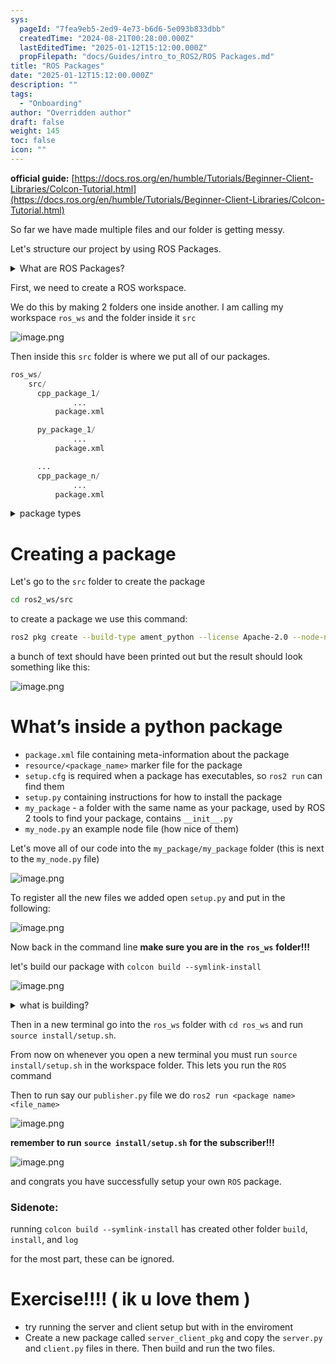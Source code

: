 ```yaml
---
sys:
  pageId: "7fea9eb5-2ed9-4e73-b6d6-5e093b833dbb"
  createdTime: "2024-08-21T00:28:00.000Z"
  lastEditedTime: "2025-01-12T15:12:00.000Z"
  propFilepath: "docs/Guides/intro_to_ROS2/ROS Packages.md"
title: "ROS Packages"
date: "2025-01-12T15:12:00.000Z"
description: ""
tags:
  - "Onboarding"
author: "Overridden author"
draft: false
weight: 145
toc: false
icon: ""
---
```


**official guide:** [https://docs.ros.org/en/humble/Tutorials/Beginner-Client-Libraries/Colcon-Tutorial.html](https://docs.ros.org/en/humble/Tutorials/Beginner-Client-Libraries/Colcon-Tutorial.html)

So far we have made multiple files and our folder is getting messy.

Let's structure our project by using ROS Packages.

<details>

<summary>What are ROS Packages?</summary>

ROS Packages are, as the name implies, packages of code that are highly sharable between ROS developers.

They consist of a folder, `package.xml` file, and source code

```python
      cpp_package_1/
		      ... imagine much code files here ..
          package.xml
```

</details>

First, we need to create a ROS workspace.

We do this by making 2 folders one inside another. I am calling my workspace `ros_ws` and the folder inside it `src`

![image.png](https://prod-files-secure.s3.us-west-2.amazonaws.com/d518164a-d88e-44d1-a4ee-3adb3bd8bce0/70706947-fd18-4537-a67b-e12946812d31/image.png?X-Amz-Algorithm=AWS4-HMAC-SHA256&X-Amz-Content-Sha256=UNSIGNED-PAYLOAD&X-Amz-Credential=ASIAZI2LB466Q2P7V2NA%2F20250225%2Fus-west-2%2Fs3%2Faws4_request&X-Amz-Date=20250225T050822Z&X-Amz-Expires=3600&X-Amz-Security-Token=IQoJb3JpZ2luX2VjEAUaCXVzLXdlc3QtMiJIMEYCIQDN5mES7muOeOoSl9Fl%2F9Zt7d73SsODyibfQTCQd%2FQoGgIhALLQFlMxTB5jjr8PaIRL5bMnS5mTkLQbBz5kKsNbsVz%2FKv8DCD4QABoMNjM3NDIzMTgzODA1IgzOT4U8m1cQGDLWkJcq3ANjaeLEZTwzAsuPbpNOqfMwo7OvS1BPH%2FPKVuYdVj6pOGWtHJV9YnLACcdfpx8wQCbxCMBTcPyRH3X4DCB8g3ncHKvpol4ZHcms5Qk%2Fkk5q2wd59PjgtfhIXNIq23rC9aTOyFS4JBHQOlea8XepnuBrAnx2i877AXBC5cHD97rJ7Hx7NTwZKpv3szoZrhP4D6zF%2BMz5nwOvxdjx3zKVFbl5kDCaL5vIxK%2BkkNttHurPQ1z9FcVLB9sD2VWm5ylzDVV7rMX%2BQc9%2F9bOOP0LJuxrUY7KhQPFfUzW9Rq8PmNoV2zjBum4QUOf6IutvuTKxsauXodrxOxH8xoxXhMDNw0YadGOYrAX5dPBdu%2FyXcgNvnaDy7UJJl9x%2FyZDLJXxEa5k73rYoBY%2BlAMaFOEuXc5PmnAxqdX5%2FxX9C0bDpkNN%2BRh9XXjyTqPx9tNTYGNaxMyKH6vLIfOkHrXtfeFUEGu61QQLdk0UPyltkqXl86%2FKrV8jIpHCAqdNpad1MgvkTrDcKBE6Y29zEu7xbyXqaZ%2BtkssZLX7CsXOTZbKbfsgcOAxbS3ERWyYBkwAiXlwjPJ%2Bm%2Bp%2Bn%2BWkbnI%2FFbWarlqP5xWbZYUHej9iy5Jfxp9GFrXsG0UvWHQ%2BU14p9tLjDFj%2FW9BjqkATkQVZUWem%2BNheOoUjEcvc74kgO5WPtyZlT0P4o7exF%2FCVKQWQuzpOQi4a2icYhSOJrFtY2WZCyNhC2aQHhWxaYSqG7gijmRPvtxxEGs1MKmhApehFyzLEOxflRTk8sb1CxENf6YYEkezW7aTANO0JrQA902%2B%2F1lgL1VthAPutH9MxVxXl0UCSHphJO4MQOZ8jq5aYW%2FW5Gi%2Bkde5lTa0eX8omPH&X-Amz-Signature=976732de10a78f585b9964b5b8c8753c093c9dfcf4aa00484f59b7ecd2c00f6d&X-Amz-SignedHeaders=host&x-id=GetObject)

Then inside this `src` folder is where we put all of our packages.

```python
ros_ws/
    src/
      cpp_package_1/
		      ...
          package.xml

      py_package_1/
		      ...
          package.xml

      ...
      cpp_package_n/
		      ...
          package.xml

```

<details>

<summary>package types</summary>

packages can be either `C++` or python.

the intern file structure is different for each but for this guide we will stick to creating python packages

</details>

# Creating a package

Let's go to the `src` folder to create the package

```bash
cd ros2_ws/src
```

to create a package we use this command:

```bash
ros2 pkg create --build-type ament_python --license Apache-2.0 --node-name my_node my_package
```

a bunch of text should have been printed out but the result should look something like this:

![image.png](https://prod-files-secure.s3.us-west-2.amazonaws.com/d518164a-d88e-44d1-a4ee-3adb3bd8bce0/e6cf1e3f-8512-4a3e-b131-079f800bf3e8/image.png?X-Amz-Algorithm=AWS4-HMAC-SHA256&X-Amz-Content-Sha256=UNSIGNED-PAYLOAD&X-Amz-Credential=ASIAZI2LB466Q2P7V2NA%2F20250225%2Fus-west-2%2Fs3%2Faws4_request&X-Amz-Date=20250225T050823Z&X-Amz-Expires=3600&X-Amz-Security-Token=IQoJb3JpZ2luX2VjEAUaCXVzLXdlc3QtMiJIMEYCIQDN5mES7muOeOoSl9Fl%2F9Zt7d73SsODyibfQTCQd%2FQoGgIhALLQFlMxTB5jjr8PaIRL5bMnS5mTkLQbBz5kKsNbsVz%2FKv8DCD4QABoMNjM3NDIzMTgzODA1IgzOT4U8m1cQGDLWkJcq3ANjaeLEZTwzAsuPbpNOqfMwo7OvS1BPH%2FPKVuYdVj6pOGWtHJV9YnLACcdfpx8wQCbxCMBTcPyRH3X4DCB8g3ncHKvpol4ZHcms5Qk%2Fkk5q2wd59PjgtfhIXNIq23rC9aTOyFS4JBHQOlea8XepnuBrAnx2i877AXBC5cHD97rJ7Hx7NTwZKpv3szoZrhP4D6zF%2BMz5nwOvxdjx3zKVFbl5kDCaL5vIxK%2BkkNttHurPQ1z9FcVLB9sD2VWm5ylzDVV7rMX%2BQc9%2F9bOOP0LJuxrUY7KhQPFfUzW9Rq8PmNoV2zjBum4QUOf6IutvuTKxsauXodrxOxH8xoxXhMDNw0YadGOYrAX5dPBdu%2FyXcgNvnaDy7UJJl9x%2FyZDLJXxEa5k73rYoBY%2BlAMaFOEuXc5PmnAxqdX5%2FxX9C0bDpkNN%2BRh9XXjyTqPx9tNTYGNaxMyKH6vLIfOkHrXtfeFUEGu61QQLdk0UPyltkqXl86%2FKrV8jIpHCAqdNpad1MgvkTrDcKBE6Y29zEu7xbyXqaZ%2BtkssZLX7CsXOTZbKbfsgcOAxbS3ERWyYBkwAiXlwjPJ%2Bm%2Bp%2Bn%2BWkbnI%2FFbWarlqP5xWbZYUHej9iy5Jfxp9GFrXsG0UvWHQ%2BU14p9tLjDFj%2FW9BjqkATkQVZUWem%2BNheOoUjEcvc74kgO5WPtyZlT0P4o7exF%2FCVKQWQuzpOQi4a2icYhSOJrFtY2WZCyNhC2aQHhWxaYSqG7gijmRPvtxxEGs1MKmhApehFyzLEOxflRTk8sb1CxENf6YYEkezW7aTANO0JrQA902%2B%2F1lgL1VthAPutH9MxVxXl0UCSHphJO4MQOZ8jq5aYW%2FW5Gi%2Bkde5lTa0eX8omPH&X-Amz-Signature=0d158d8b46e926a257b1815c4cd9dc8649724eab4744a415db235f98f6bf6b90&X-Amz-SignedHeaders=host&x-id=GetObject)

# What’s inside a python package

- `package.xml` file containing meta-information about the package
- `resource/<package_name>` marker file for the package
- `setup.cfg` is required when a package has executables, so `ros2 run` can find them
- `setup.py` containing instructions for how to install the package
- `my_package` - a folder with the same name as your package, used by ROS 2 tools to find your package, contains `__init__.py`
- `my_node.py` an example node file (how nice of them)

Let's move all of our code into the `my_package/my_package` folder (this is next to the `my_node.py` file)

![image.png](https://prod-files-secure.s3.us-west-2.amazonaws.com/d518164a-d88e-44d1-a4ee-3adb3bd8bce0/9ce58f11-0da9-4d3e-b86d-506a9685d378/image.png?X-Amz-Algorithm=AWS4-HMAC-SHA256&X-Amz-Content-Sha256=UNSIGNED-PAYLOAD&X-Amz-Credential=ASIAZI2LB466Q2P7V2NA%2F20250225%2Fus-west-2%2Fs3%2Faws4_request&X-Amz-Date=20250225T050823Z&X-Amz-Expires=3600&X-Amz-Security-Token=IQoJb3JpZ2luX2VjEAUaCXVzLXdlc3QtMiJIMEYCIQDN5mES7muOeOoSl9Fl%2F9Zt7d73SsODyibfQTCQd%2FQoGgIhALLQFlMxTB5jjr8PaIRL5bMnS5mTkLQbBz5kKsNbsVz%2FKv8DCD4QABoMNjM3NDIzMTgzODA1IgzOT4U8m1cQGDLWkJcq3ANjaeLEZTwzAsuPbpNOqfMwo7OvS1BPH%2FPKVuYdVj6pOGWtHJV9YnLACcdfpx8wQCbxCMBTcPyRH3X4DCB8g3ncHKvpol4ZHcms5Qk%2Fkk5q2wd59PjgtfhIXNIq23rC9aTOyFS4JBHQOlea8XepnuBrAnx2i877AXBC5cHD97rJ7Hx7NTwZKpv3szoZrhP4D6zF%2BMz5nwOvxdjx3zKVFbl5kDCaL5vIxK%2BkkNttHurPQ1z9FcVLB9sD2VWm5ylzDVV7rMX%2BQc9%2F9bOOP0LJuxrUY7KhQPFfUzW9Rq8PmNoV2zjBum4QUOf6IutvuTKxsauXodrxOxH8xoxXhMDNw0YadGOYrAX5dPBdu%2FyXcgNvnaDy7UJJl9x%2FyZDLJXxEa5k73rYoBY%2BlAMaFOEuXc5PmnAxqdX5%2FxX9C0bDpkNN%2BRh9XXjyTqPx9tNTYGNaxMyKH6vLIfOkHrXtfeFUEGu61QQLdk0UPyltkqXl86%2FKrV8jIpHCAqdNpad1MgvkTrDcKBE6Y29zEu7xbyXqaZ%2BtkssZLX7CsXOTZbKbfsgcOAxbS3ERWyYBkwAiXlwjPJ%2Bm%2Bp%2Bn%2BWkbnI%2FFbWarlqP5xWbZYUHej9iy5Jfxp9GFrXsG0UvWHQ%2BU14p9tLjDFj%2FW9BjqkATkQVZUWem%2BNheOoUjEcvc74kgO5WPtyZlT0P4o7exF%2FCVKQWQuzpOQi4a2icYhSOJrFtY2WZCyNhC2aQHhWxaYSqG7gijmRPvtxxEGs1MKmhApehFyzLEOxflRTk8sb1CxENf6YYEkezW7aTANO0JrQA902%2B%2F1lgL1VthAPutH9MxVxXl0UCSHphJO4MQOZ8jq5aYW%2FW5Gi%2Bkde5lTa0eX8omPH&X-Amz-Signature=1751b72e2c072370c85a61fbf78bc96926d0785e8a67dd0a7f34b75f92056158&X-Amz-SignedHeaders=host&x-id=GetObject)

To register all the new files we added open `setup.py` and put in the following:

![image.png](https://prod-files-secure.s3.us-west-2.amazonaws.com/d518164a-d88e-44d1-a4ee-3adb3bd8bce0/1cd7c262-4cae-4496-9d75-c178537d24a2/image.png?X-Amz-Algorithm=AWS4-HMAC-SHA256&X-Amz-Content-Sha256=UNSIGNED-PAYLOAD&X-Amz-Credential=ASIAZI2LB466Q2P7V2NA%2F20250225%2Fus-west-2%2Fs3%2Faws4_request&X-Amz-Date=20250225T050823Z&X-Amz-Expires=3600&X-Amz-Security-Token=IQoJb3JpZ2luX2VjEAUaCXVzLXdlc3QtMiJIMEYCIQDN5mES7muOeOoSl9Fl%2F9Zt7d73SsODyibfQTCQd%2FQoGgIhALLQFlMxTB5jjr8PaIRL5bMnS5mTkLQbBz5kKsNbsVz%2FKv8DCD4QABoMNjM3NDIzMTgzODA1IgzOT4U8m1cQGDLWkJcq3ANjaeLEZTwzAsuPbpNOqfMwo7OvS1BPH%2FPKVuYdVj6pOGWtHJV9YnLACcdfpx8wQCbxCMBTcPyRH3X4DCB8g3ncHKvpol4ZHcms5Qk%2Fkk5q2wd59PjgtfhIXNIq23rC9aTOyFS4JBHQOlea8XepnuBrAnx2i877AXBC5cHD97rJ7Hx7NTwZKpv3szoZrhP4D6zF%2BMz5nwOvxdjx3zKVFbl5kDCaL5vIxK%2BkkNttHurPQ1z9FcVLB9sD2VWm5ylzDVV7rMX%2BQc9%2F9bOOP0LJuxrUY7KhQPFfUzW9Rq8PmNoV2zjBum4QUOf6IutvuTKxsauXodrxOxH8xoxXhMDNw0YadGOYrAX5dPBdu%2FyXcgNvnaDy7UJJl9x%2FyZDLJXxEa5k73rYoBY%2BlAMaFOEuXc5PmnAxqdX5%2FxX9C0bDpkNN%2BRh9XXjyTqPx9tNTYGNaxMyKH6vLIfOkHrXtfeFUEGu61QQLdk0UPyltkqXl86%2FKrV8jIpHCAqdNpad1MgvkTrDcKBE6Y29zEu7xbyXqaZ%2BtkssZLX7CsXOTZbKbfsgcOAxbS3ERWyYBkwAiXlwjPJ%2Bm%2Bp%2Bn%2BWkbnI%2FFbWarlqP5xWbZYUHej9iy5Jfxp9GFrXsG0UvWHQ%2BU14p9tLjDFj%2FW9BjqkATkQVZUWem%2BNheOoUjEcvc74kgO5WPtyZlT0P4o7exF%2FCVKQWQuzpOQi4a2icYhSOJrFtY2WZCyNhC2aQHhWxaYSqG7gijmRPvtxxEGs1MKmhApehFyzLEOxflRTk8sb1CxENf6YYEkezW7aTANO0JrQA902%2B%2F1lgL1VthAPutH9MxVxXl0UCSHphJO4MQOZ8jq5aYW%2FW5Gi%2Bkde5lTa0eX8omPH&X-Amz-Signature=86c13d1f64001e0d75f009841ec1c7df48412004664453d1c5fd3f60d2fef173&X-Amz-SignedHeaders=host&x-id=GetObject)

Now back in the command line **make sure you are in the** **`ros_ws`** **folder!!!**

let's build our package with `colcon build --symlink-install`

![image.png](https://prod-files-secure.s3.us-west-2.amazonaws.com/d518164a-d88e-44d1-a4ee-3adb3bd8bce0/2f2a0d27-b173-48fd-b189-5f5c0ce65619/image.png?X-Amz-Algorithm=AWS4-HMAC-SHA256&X-Amz-Content-Sha256=UNSIGNED-PAYLOAD&X-Amz-Credential=ASIAZI2LB466Q2P7V2NA%2F20250225%2Fus-west-2%2Fs3%2Faws4_request&X-Amz-Date=20250225T050822Z&X-Amz-Expires=3600&X-Amz-Security-Token=IQoJb3JpZ2luX2VjEAUaCXVzLXdlc3QtMiJIMEYCIQDN5mES7muOeOoSl9Fl%2F9Zt7d73SsODyibfQTCQd%2FQoGgIhALLQFlMxTB5jjr8PaIRL5bMnS5mTkLQbBz5kKsNbsVz%2FKv8DCD4QABoMNjM3NDIzMTgzODA1IgzOT4U8m1cQGDLWkJcq3ANjaeLEZTwzAsuPbpNOqfMwo7OvS1BPH%2FPKVuYdVj6pOGWtHJV9YnLACcdfpx8wQCbxCMBTcPyRH3X4DCB8g3ncHKvpol4ZHcms5Qk%2Fkk5q2wd59PjgtfhIXNIq23rC9aTOyFS4JBHQOlea8XepnuBrAnx2i877AXBC5cHD97rJ7Hx7NTwZKpv3szoZrhP4D6zF%2BMz5nwOvxdjx3zKVFbl5kDCaL5vIxK%2BkkNttHurPQ1z9FcVLB9sD2VWm5ylzDVV7rMX%2BQc9%2F9bOOP0LJuxrUY7KhQPFfUzW9Rq8PmNoV2zjBum4QUOf6IutvuTKxsauXodrxOxH8xoxXhMDNw0YadGOYrAX5dPBdu%2FyXcgNvnaDy7UJJl9x%2FyZDLJXxEa5k73rYoBY%2BlAMaFOEuXc5PmnAxqdX5%2FxX9C0bDpkNN%2BRh9XXjyTqPx9tNTYGNaxMyKH6vLIfOkHrXtfeFUEGu61QQLdk0UPyltkqXl86%2FKrV8jIpHCAqdNpad1MgvkTrDcKBE6Y29zEu7xbyXqaZ%2BtkssZLX7CsXOTZbKbfsgcOAxbS3ERWyYBkwAiXlwjPJ%2Bm%2Bp%2Bn%2BWkbnI%2FFbWarlqP5xWbZYUHej9iy5Jfxp9GFrXsG0UvWHQ%2BU14p9tLjDFj%2FW9BjqkATkQVZUWem%2BNheOoUjEcvc74kgO5WPtyZlT0P4o7exF%2FCVKQWQuzpOQi4a2icYhSOJrFtY2WZCyNhC2aQHhWxaYSqG7gijmRPvtxxEGs1MKmhApehFyzLEOxflRTk8sb1CxENf6YYEkezW7aTANO0JrQA902%2B%2F1lgL1VthAPutH9MxVxXl0UCSHphJO4MQOZ8jq5aYW%2FW5Gi%2Bkde5lTa0eX8omPH&X-Amz-Signature=66e1062e0f945f88469ffb991fbc20f93b453b6b8adea1086b9ad278a1487ef6&X-Amz-SignedHeaders=host&x-id=GetObject)

<details>

<summary>what is building?</summary>

if you are a CS major at Rose-Hulman you will learn the answer to this in CSSE132

but TLDR; is it combines all the code files into one program that can be run easily 

</details>

Then in a new terminal go into the `ros_ws` folder with `cd ros_ws` and run `source install/setup.sh`. 

From now on whenever you open a new terminal you must run `source install/setup.sh` in the workspace folder. This lets you run the `ROS` command

Then to run say our `publisher.py` file we do `ros2 run <package name> <file_name>`

![image.png](https://prod-files-secure.s3.us-west-2.amazonaws.com/d518164a-d88e-44d1-a4ee-3adb3bd8bce0/4f4b1219-3a44-4632-aa0a-ce3471699f59/image.png?X-Amz-Algorithm=AWS4-HMAC-SHA256&X-Amz-Content-Sha256=UNSIGNED-PAYLOAD&X-Amz-Credential=ASIAZI2LB466Q2P7V2NA%2F20250225%2Fus-west-2%2Fs3%2Faws4_request&X-Amz-Date=20250225T050823Z&X-Amz-Expires=3600&X-Amz-Security-Token=IQoJb3JpZ2luX2VjEAUaCXVzLXdlc3QtMiJIMEYCIQDN5mES7muOeOoSl9Fl%2F9Zt7d73SsODyibfQTCQd%2FQoGgIhALLQFlMxTB5jjr8PaIRL5bMnS5mTkLQbBz5kKsNbsVz%2FKv8DCD4QABoMNjM3NDIzMTgzODA1IgzOT4U8m1cQGDLWkJcq3ANjaeLEZTwzAsuPbpNOqfMwo7OvS1BPH%2FPKVuYdVj6pOGWtHJV9YnLACcdfpx8wQCbxCMBTcPyRH3X4DCB8g3ncHKvpol4ZHcms5Qk%2Fkk5q2wd59PjgtfhIXNIq23rC9aTOyFS4JBHQOlea8XepnuBrAnx2i877AXBC5cHD97rJ7Hx7NTwZKpv3szoZrhP4D6zF%2BMz5nwOvxdjx3zKVFbl5kDCaL5vIxK%2BkkNttHurPQ1z9FcVLB9sD2VWm5ylzDVV7rMX%2BQc9%2F9bOOP0LJuxrUY7KhQPFfUzW9Rq8PmNoV2zjBum4QUOf6IutvuTKxsauXodrxOxH8xoxXhMDNw0YadGOYrAX5dPBdu%2FyXcgNvnaDy7UJJl9x%2FyZDLJXxEa5k73rYoBY%2BlAMaFOEuXc5PmnAxqdX5%2FxX9C0bDpkNN%2BRh9XXjyTqPx9tNTYGNaxMyKH6vLIfOkHrXtfeFUEGu61QQLdk0UPyltkqXl86%2FKrV8jIpHCAqdNpad1MgvkTrDcKBE6Y29zEu7xbyXqaZ%2BtkssZLX7CsXOTZbKbfsgcOAxbS3ERWyYBkwAiXlwjPJ%2Bm%2Bp%2Bn%2BWkbnI%2FFbWarlqP5xWbZYUHej9iy5Jfxp9GFrXsG0UvWHQ%2BU14p9tLjDFj%2FW9BjqkATkQVZUWem%2BNheOoUjEcvc74kgO5WPtyZlT0P4o7exF%2FCVKQWQuzpOQi4a2icYhSOJrFtY2WZCyNhC2aQHhWxaYSqG7gijmRPvtxxEGs1MKmhApehFyzLEOxflRTk8sb1CxENf6YYEkezW7aTANO0JrQA902%2B%2F1lgL1VthAPutH9MxVxXl0UCSHphJO4MQOZ8jq5aYW%2FW5Gi%2Bkde5lTa0eX8omPH&X-Amz-Signature=d06c632545ba5573caf96949825916e93e4fa8a221e48d4d148be7cb424d8df9&X-Amz-SignedHeaders=host&x-id=GetObject)

**remember to run** **`source install/setup.sh`** **for the subscriber!!!**

![image.png](https://prod-files-secure.s3.us-west-2.amazonaws.com/d518164a-d88e-44d1-a4ee-3adb3bd8bce0/02121119-dad4-49ec-8356-c956108b4243/image.png?X-Amz-Algorithm=AWS4-HMAC-SHA256&X-Amz-Content-Sha256=UNSIGNED-PAYLOAD&X-Amz-Credential=ASIAZI2LB466Q2P7V2NA%2F20250225%2Fus-west-2%2Fs3%2Faws4_request&X-Amz-Date=20250225T050823Z&X-Amz-Expires=3600&X-Amz-Security-Token=IQoJb3JpZ2luX2VjEAUaCXVzLXdlc3QtMiJIMEYCIQDN5mES7muOeOoSl9Fl%2F9Zt7d73SsODyibfQTCQd%2FQoGgIhALLQFlMxTB5jjr8PaIRL5bMnS5mTkLQbBz5kKsNbsVz%2FKv8DCD4QABoMNjM3NDIzMTgzODA1IgzOT4U8m1cQGDLWkJcq3ANjaeLEZTwzAsuPbpNOqfMwo7OvS1BPH%2FPKVuYdVj6pOGWtHJV9YnLACcdfpx8wQCbxCMBTcPyRH3X4DCB8g3ncHKvpol4ZHcms5Qk%2Fkk5q2wd59PjgtfhIXNIq23rC9aTOyFS4JBHQOlea8XepnuBrAnx2i877AXBC5cHD97rJ7Hx7NTwZKpv3szoZrhP4D6zF%2BMz5nwOvxdjx3zKVFbl5kDCaL5vIxK%2BkkNttHurPQ1z9FcVLB9sD2VWm5ylzDVV7rMX%2BQc9%2F9bOOP0LJuxrUY7KhQPFfUzW9Rq8PmNoV2zjBum4QUOf6IutvuTKxsauXodrxOxH8xoxXhMDNw0YadGOYrAX5dPBdu%2FyXcgNvnaDy7UJJl9x%2FyZDLJXxEa5k73rYoBY%2BlAMaFOEuXc5PmnAxqdX5%2FxX9C0bDpkNN%2BRh9XXjyTqPx9tNTYGNaxMyKH6vLIfOkHrXtfeFUEGu61QQLdk0UPyltkqXl86%2FKrV8jIpHCAqdNpad1MgvkTrDcKBE6Y29zEu7xbyXqaZ%2BtkssZLX7CsXOTZbKbfsgcOAxbS3ERWyYBkwAiXlwjPJ%2Bm%2Bp%2Bn%2BWkbnI%2FFbWarlqP5xWbZYUHej9iy5Jfxp9GFrXsG0UvWHQ%2BU14p9tLjDFj%2FW9BjqkATkQVZUWem%2BNheOoUjEcvc74kgO5WPtyZlT0P4o7exF%2FCVKQWQuzpOQi4a2icYhSOJrFtY2WZCyNhC2aQHhWxaYSqG7gijmRPvtxxEGs1MKmhApehFyzLEOxflRTk8sb1CxENf6YYEkezW7aTANO0JrQA902%2B%2F1lgL1VthAPutH9MxVxXl0UCSHphJO4MQOZ8jq5aYW%2FW5Gi%2Bkde5lTa0eX8omPH&X-Amz-Signature=e92f5e13a5671578853ced3e6e482a83330dc9bf783ec21fab10982aebdcb7b9&X-Amz-SignedHeaders=host&x-id=GetObject)

and congrats you have successfully setup your own `ROS` package.

### Sidenote:

running `colcon build --symlink-install` has created other folder `build`, `install`, and `log`

for the most part, these can be ignored.

# Exercise!!!! ( ik u love them )

- try running the server and client setup but with in the enviroment
- Create a new package called `server_client_pkg` and copy the `server.py` and `client.py` files in there. Then build and run the two files.
